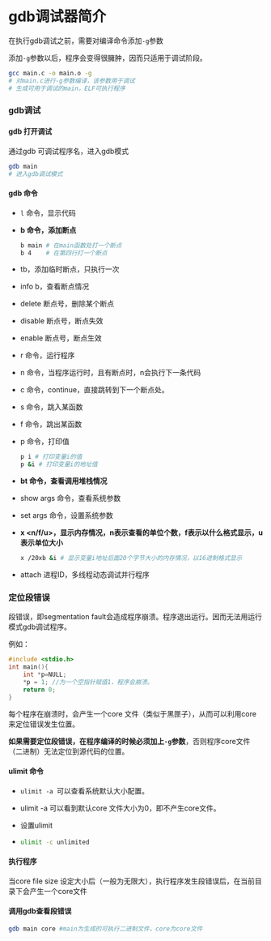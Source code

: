 # gdb调试器简介

在执行gdb调试之前，需要对编译命令添加```-g```参数

添加```-g```参数以后，程序会变得很臃肿，因而只适用于调试阶段。

```bash
gcc main.c -o main.o -g
# 对main.c进行-g参数编译，该参数用于调试
# 生成可用于调试的main，ELF可执行程序
```

### gdb调试

#### gdb 打开调试

通过gdb 可调试程序名，进入gdb模式

```bash
gdb main
# 进入gdb调试模式
```

#### gdb 命令

- ```l``` 命令，显示代码

- **b 命令，添加断点**

  ```bash
  b main # 在main函数处打一个断点
  b 4    # 在第四行打一个断点
  ```

- tb，添加临时断点，只执行一次

- info b，查看断点情况

- delete 断点号，删除某个断点

- disable 断点号，断点失效

- enable 断点号，断点生效

- r 命令，运行程序

- n 命令，当程序运行时，且有断点时，n会执行下一条代码

- c 命令，continue，直接跳转到下一个断点处。

- s 命令，跳入某函数

- f 命令，跳出某函数

- p 命令，打印值

  ```bash
  p i # 打印变量i的值
  p &i # 打印变量i的地址值
  ```

- **bt 命令，查看调用堆栈情况**

- show args 命令，查看系统参数

- set args 命令，设置系统参数

- **x <n/f/u>，显示内存情况，n表示查看的单位个数，f表示以什么格式显示，u表示单位大小**

  ```bash
  x /20xb &i # 显示变量i地址后面20个字节大小的内存情况，以16进制格式显示
  ```

- attach 进程ID，多线程动态调试并行程序

### 定位段错误

段错误，即segmentation fault会造成程序崩溃。程序退出运行。因而无法用运行模式gdb调试程序。

例如：

```c
#include <stdio.h>
int main(){
    int *p=NULL;
    *p = 1; //为一个空指针赋值1，程序会崩溃。
    return 0;
}
```

每个程序在崩溃时，会产生一个core 文件（类似于黑匣子），从而可以利用core来定位错误发生位置。

**如果需要定位段错误，在程序编译的时候必须加上```-g```参数**，否则程序core文件（二进制）无法定位到源代码的位置。



#### ulimit 命令

- ```ulimit -a ```可以查看系统默认大小配置。

- ulimit -a 可以看到默认core 文件大小为0，即不产生core文件。

- 设置ulimit

- ```bash
  ulimit -c unlimited
  ```

#### 执行程序

当core file size 设定大小后（一般为无限大），执行程序发生段错误后，在当前目录下会产生一个core文件

#### 调用gdb查看段错误

```bash
gdb main core #main为生成的可执行二进制文件，core为core文件
```

